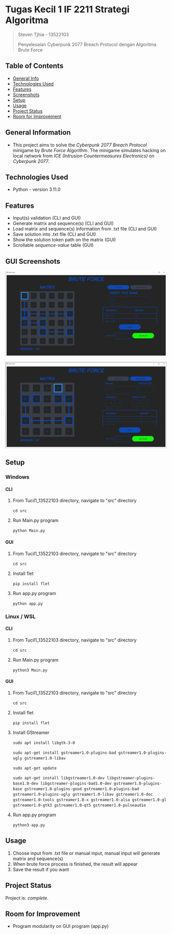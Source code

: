# Tugas Kecil 1 IF 2211 Strategi Algoritma
> Steven Tjhia - 13522103
>
> Penyelesaian Cyberpunk 2077 Breach Protocol dengan Algoritma Brute Force


## Table of Contents
* [General Info](#general-information)
* [Technologies Used](#technologies-used)
* [Features](#features)
* [Screenshots](#screenshots)
* [Setup](#setup)
* [Usage](#usage)
* [Project Status](#project-status)
* [Room for Improvement](#room-for-improvement)


## General Information
- This project aims to solve the _Cyberpunk 2077 Breach Protocol_ minigame by _Brute Force_ Algorithm. The minigame simulates hacking on local network from _ICE (Intrusion Countermeasures Electronics)_ on _Cyberpunk 2077_.


## Technologies Used
- Python - version 3.11.0


## Features
- Input(s) validation (CLI and GUI)
- Generate matrix and sequence(s) (CLI and GUI)
- Load matrix and sequence(s) information from .txt file (CLI and GUI)
- Save solution into .txt file (CLI and GUI)
- Show the solution token path on the matrix (GUI)
- Scrollable _sequence-value_ table (GUI)


## GUI Screenshots
![Example screenshot](./src/assets/img/GUI_file_input.jpg)

![Example screenshot](./src/assets/img/GUI_manual_input.jpg)


## Setup

### Windows

#### CLI

1. From Tucil1_13522103 directory, navigate to "src" directory

    `cd src`

2. Run Main.py program

    `python Main.py`

#### GUI

1. From Tucil1_13522103 directory, navigate to "src" directory

    `cd src`

2. Install flet

    `pip install flet`

3. Run app.py program

    `python app.py`
    
### Linux / WSL

#### CLI

1. From Tucil1_13522103 directory, navigate to "src" directory

    `cd src`

2. Run Main.py program

    `python3 Main.py`

#### GUI

1. From Tucil1_13522103 directory, navigate to "src" directory

    `cd src`

2. Install flet

    `pip install flet`

3. Install GStreamer

    `sudo apt install libgtk-3-0`

    `sudo apt-get install gstreamer1.0-plugins-bad gstreamer1.0-plugins-ugly gstreamer1.0-libav`

    `sudo apt-get update`

    `sudo apt-get install libgstreamer1.0-dev libgstreamer-plugins-base1.0-dev libgstreamer-plugins-bad1.0-dev gstreamer1.0-plugins-base gstreamer1.0-plugins-good gstreamer1.0-plugins-bad gstreamer1.0-plugins-ugly gstreamer1.0-libav gstreamer1.0-doc gstreamer1.0-tools gstreamer1.0-x gstreamer1.0-alsa gstreamer1.0-gl gstreamer1.0-gtk3 gstreamer1.0-qt5 gstreamer1.0-pulseaudio`

4. Run app.py program

    `python3 app.py`



## Usage
1. Choose input from .txt file or manual input, manual input will generate matrix and sequence(s)
2. When brute force process is finished, the result will appear
3. Save the result if you want


## Project Status
Project is: _complete_.


## Room for Improvement
- Program modularity on GUI program (app.py)
